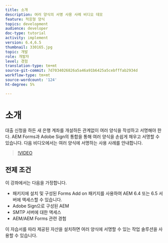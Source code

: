 ```yaml
---
title: 소개
description: 여러 양식의 서명 사용 사례 비디오 데모
feature: 적응형 양식
topics: development
audience: developer
doc-type: tutorial
activity: implement
version: 6.4,6.5
thumbnail: 330165.jpg
topic: 개발
role: 개발자
level: 경험
translation-type: tm+mt
source-git-commit: 7d7034026826a5a46a91b6425a5cebfffab2934d
workflow-type: tm+mt
source-wordcount: '124'
ht-degree: 5%

---
```


# 소개

대출 신청을 하든 새 은행 계좌를 개설하든 관계없이 여러 양식을 작성하고 서명해야 한다. AEM Forms과 Adobe Sign의 통합을 통해 여러 양식을 손쉽게 채우고 서명할 수 있습니다.
다음 비디오에서는 여러 양식에 서명하는 사용 사례를 안내합니다.

>[!VIDEO](https://video.tv.adobe.com/v/330165?quality=9&learn=on)

## 전제 조건

이 강좌에서는 다음을 가정합니다.

* 패키지에 설치 및 구성된 Forms Add on 패키지를 사용하여 AEM 6.4 또는 6.5 서버에 액세스할 수 있습니다.
* Adobe Sign으로 구성된 AEM
* SMTP 서버에 대한 액세스
* AEM/AEM Forms 관련 경험

이 자습서를 따라 제공된 자산을 설치하면 여러 양식에 서명할 수 있는 작업 솔루션을 사용할 수 있습니다.